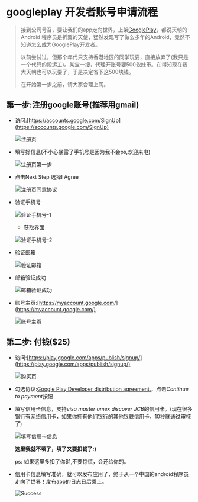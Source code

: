 # googleplay 开发者账号申请流程


> 接到公司号召，要让我们的app走向世界，上架[GooglePlay](https://play.google.com/store)，都说天朝的Android 程序员是折翼的天使，猛然发现写了做么多年的Android，竟然不知道怎么成为GooglePlay开发者。
>
> 以前尝试过，但那个年代只支持香港地区的同学玩耍，直接放弃了(我只是一个代码的搬运工)。某宝一搜，代理开账号要500软妹币。在得知现在我大天朝也可以玩耍了，于是决定省下这500块钱。
> 
> 在开始第一步之前，请大家合理上网。


## 第一步:注册google账号(推荐用gmail)
 
* 访问:[https://accounts.google.com/SignUp](https://accounts.google.com/SignUp)

	![注册页](https://raw.githubusercontent.com/tedyuen/mdmark/master/images/googleaccount/step1-1.png)

* 填写好信息(不小心暴露了手机号是因为我不会ps,欢迎来电)
   
	![注册页第一步](https://raw.githubusercontent.com/tedyuen/mdmark/master/images/googleaccount/step1-2.png)

*	点击Next Step 选择I Agree

	![注册页同意协议](https://raw.githubusercontent.com/tedyuen/mdmark/master/images/googleaccount/step1-3.png)

* 验证手机号

	![验证手机号-1](https://raw.githubusercontent.com/tedyuen/mdmark/master/images/googleaccount/step1-4.png)
   
   * 获取界面

	![验证手机号-2](https://raw.githubusercontent.com/tedyuen/mdmark/master/images/googleaccount/step1-5.png)
   
* 验证邮箱
   
   ![验证邮箱](https://raw.githubusercontent.com/tedyuen/mdmark/master/images/googleaccount/step1-6.png)
   
* 邮箱验证成功 
   
   ![邮箱验证成功](https://raw.githubusercontent.com/tedyuen/mdmark/master/images/googleaccount/step1-7.png)
   
* 账号主页:[https://myaccount.google.com/](https://myaccount.google.com/)

   ![账号主页](https://raw.githubusercontent.com/tedyuen/mdmark/master/images/googleaccount/step1-8.png)   
   
   
   
## 第二步: 付钱($25)
* 访问:[https://play.google.com/apps/publish/signup/](https://play.google.com/apps/publish/signup/)
	
	![购买页](https://raw.githubusercontent.com/tedyuen/mdmark/master/images/googleaccount/step2-1.png)

   
* 勾选协议:[Google Play Developer distribution agreement.](https://play.google.com/about/developer-distribution-agreement.html)，点击*Continue to payment*按钮

* 填写信用卡信息，支持*visa* *master* *amex* *discover* *JCB*的信用卡。(现在很多银行有网络信用卡，如果你拥有他们银行的其他银联信用卡，10秒就通过审核了)

	![填写信用卡信息](https://raw.githubusercontent.com/tedyuen/mdmark/master/images/googleaccount/step2-2.png)
   
   **这里我就不填了，填了又要扣钱了:)**
   
   ps: 如果这里多扣了你$1,不要惊慌，会还给你的。
   
* 信用卡信息填写准确，就可以发布应用了，终于从一个中国的android程序员走向了世界！发布app的日志日后乘上。

   ![Success](https://raw.githubusercontent.com/tedyuen/mdmark/master/images/googleaccount/step2-3.png)




